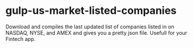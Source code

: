 # gulp-us-market-listed-companies
Download and compiles the last updated list of companies listed in on NASDAQ, NYSE, and AMEX and gives you a pretty json file. Usefull for your Fintech app.
